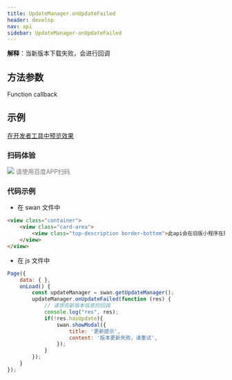 ```yaml
---
title: UpdateManager.onUpdateFailed 
header: develop
nav: api
sidebar: UpdateManager-onUpdateFailed 
---
```

 

 

**解释**：当新版本下载失败，会进行回调

 
## 方法参数 

Function callback
## 示例

[在开发者工具中预览效果](swanide://fragment/503b5e092aa23d3d161ab728f88d7b051575375613317)

### 扫码体验

<div class='scan-code-container'>
    <img src="https://b.bdstatic.com/miniapp/assets/images/doc_demo/pages_getUpdateManager.png" class="demo-qrcode-image" />
    <font color=#777 12px>请使用百度APP扫码</font>
</div>

### 代码示例  



* 在 swan 文件中
```html
<view class="container">
    <view class="card-area">
        <view class="top-description border-bottom">此api会在旧版小程序在拉到最新包失败时触发</view>   
    </view>
</view>
```

* 在 js 文件中
```js
Page({
    data: { },
    onLoad() {
        const updateManager = swan.getUpdateManager();
        updateManager.onUpdateFailed(function (res) {
            // 请求完新版本信息的回调
            console.log("res", res);
            if(!res.hasUpdate){
                swan.showModal({
                    title: '更新提示',
                    content: '版本更新失败，请重试',
                });
            }
        });
    }
});
```
